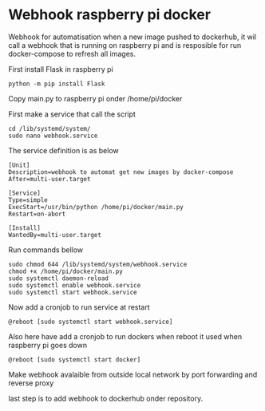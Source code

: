 <h1>Webhook raspberry pi docker</h1>

Webhook for automatisation when a new image pushed to dockerhub, it wil call a webhook that is running on raspberry pi and is resposible for run docker-compose to refresh all images.

First install Flask in raspberry pi
```
python -m pip install Flask
```

Copy main.py to raspberry pi onder /home/pi/docker

First make a service that call the script 
```
cd /lib/systemd/system/
sudo nano webhook.service
```

The service definition is as below 
```
[Unit]
Description=webhook to automat get new images by docker-compose
After=multi-user.target

[Service]
Type=simple
ExecStart=/usr/bin/python /home/pi/docker/main.py
Restart=on-abort

[Install]
WantedBy=multi-user.target
```

Run commands bellow
```
sudo chmod 644 /lib/systemd/system/webhook.service
chmod +x /home/pi/docker/main.py
sudo systemctl daemon-reload
sudo systemctl enable webhook.service
sudo systemctl start webhook.service
```

Now add a cronjob to run service at restart
```
@reboot [sudo systemctl start webhook.service]
```

Also here have add a cronjob to run dockers when reboot it used when raspberry pi goes down
```
@reboot [sudo systemctl start docker]
```

Make webhook avalaible from outside local network by port forwarding and reverse proxy

last step is to add webhook to dockerhub onder repository.
